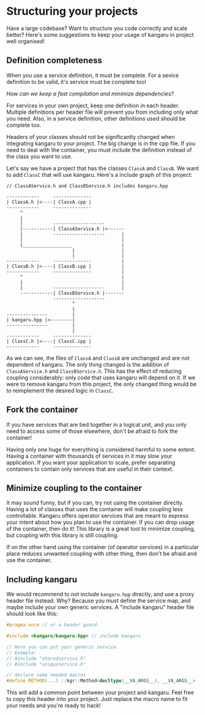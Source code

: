 Structuring your projects
=========================

Have a large codebase? Want to structure you code correctly and scale better? Here's some suggestions to keep your usage of kangaru in project well organised!

## Definition completeness

When you use a service definition, it must be complete. For a sevice definition to be valid, it's service must be complete too!

*How can we keep a fast compilation and minimize dependencies?*

For services in your own project, keep one definition in each header. Multiple definitions per header file will prevent you from including only what you need.
Also, in a service definition, other definitions used should be complete too.

Headers of your classes should not be significantly changed when integrating kangaru to your project. The big change is in the cpp file.
If you need to deal with the container, you must include the definition instead of the class you want to use.

Let's say we have a project that has the classes `ClassA` and `ClassB`. We want to add `ClassC` that will use kangaru.
Here's a include graph of this project:

    // ClassAService.h and ClassBService.h includes kangaru.hpp
    
    ------------     --------------
    | ClassA.h |<----| ClassA.cpp |
    ------------     --------------
         ^
         |
         |           -------------------
         |-----------| ClassAService.h |<------
         |           -------------------      |
         |                                    |
         |__________________                  |
                            |                 |
                            |                 |
    ------------     --------------           |
    | ClassB.h |<----| ClassB.cpp |           |
    ------------     --------------           |
         ^                                    |
         |                                    |
         |           -------------------      |
         ------------| ClassBService.h |-------
                     -------------------
                            ^
                            |
    ---------------         |
    | kangaru.hpp |<--------|
    ---------------         |
                            |
    ------------     --------------
    | ClassC.h |<----| ClassC.cpp |
    ------------     --------------
    
As we can see, the files of `ClassA` and `ClassB` are unchanged and are not dependent of kangaru. The only thing changed is the addition of `ClassAService.h` and `ClassBService.h`.
This has the effect of reducing coupling considerably: only code that uses kangaru will depend on it.
If we were to remove kangaru from this project, the only changed thing would be to reimplement the desired logic in `ClassC`.

## Fork the container

If you have services that are tied together in a logical unit, and you only need to access some of those elsewhere, don't be afraid to fork the container!

Having only one huge for everything is considered harmful to some extent. Having a container with thousands of services in it may slow your application. If you want your application to scale, prefer separating containers to contain only services that are useful in their context.

## Minimize coupling to the container

It may sound funny, but if you can, try not using the container directly. Having a lot of classes that uses the container will make coupling less controllable. Kangaru offers operator services that are meant to express your intent about how you plan to use the container. If you can drop usage of the container, then do it! This library is a great tool to minimize coupling, but coupling with this library is still coupling.

If on the other hand using the container (of operator services) in a particular place reduces unwanted coupling with other thing, then  don't be afraid and use the container.

## Including kangaru

We would recommend to not include `kangaru.hpp` directly, and use a proxy header file instead. Why? Because you must define the service map, and maybe include your own generic services.
A "include kangaru" header file should look like this:

```c++
#pragma once // or a header guard.

#include <kangaru/kangaru.hpp> // include kangaru

// Here you can put your generic service.
// Example:
// #include "sharedservice.h"
// #include "uniqueservice.h"

// declare some needed macros
#define METHOD(...) ::kgr::Method<decltype(__VA_ARGS__), __VA_ARGS__>
```

This will add a common point between your project and kangaru.
Feel free to copy this header into your project. Just replace the macro name to fit your needs and you're ready to hack!
